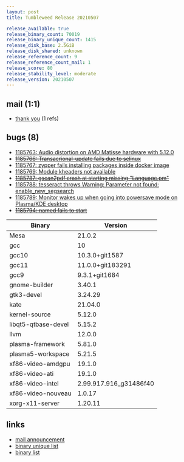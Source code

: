 ```yaml
---
layout: post
title: Tumbleweed Release 20210507

release_available: true
release_binary_count: 70019
release_binary_unique_count: 1415
release_disk_base: 2.5GiB
release_disk_shared: unknown
release_reference_count: 9
release_reference_count_mail: 1
release_score: 80
release_stability_level: moderate
release_version: 20210507
---
```


## mail (1:1)

- [thank you](https://github.com/boombatower/tumbleweed-review/issues/10) (1 refs)

## bugs (8)

<!--more-->

- [1185763: Audio distortion on AMD Matisse hardware with 5.12.0](https://bugzilla.opensuse.org/show_bug.cgi?id=1185763)
- ~~[1185766: Transacrional-update fails due to selinux](https://bugzilla.opensuse.org/show_bug.cgi?id=1185766)~~
- [1185767: zypper fails installing packages inside docker image](https://bugzilla.opensuse.org/show_bug.cgi?id=1185767)
- [1185769: Module kheaders not available](https://bugzilla.opensuse.org/show_bug.cgi?id=1185769)
- ~~[1185787: gscan2pdf crash at starting missing "Language.pm"](https://bugzilla.opensuse.org/show_bug.cgi?id=1185787)~~
- [1185788: tesseract throws Warning: Parameter not found: enable_new_segsearch](https://bugzilla.opensuse.org/show_bug.cgi?id=1185788)
- [1185789: Monitor wakes up when going into powersave mode on Plasma/KDE desktop](https://bugzilla.opensuse.org/show_bug.cgi?id=1185789)
- ~~[1185794: named fails to start](https://bugzilla.opensuse.org/show_bug.cgi?id=1185794)~~

Binary | Version
--- | ---
Mesa | 21.0.2
gcc | 10
gcc10 | 10.3.0+git1587
gcc11 | 11.0.0+git183291
gcc9 | 9.3.1+git1684
gnome-builder | 3.40.1
gtk3-devel | 3.24.29
kate | 21.04.0
kernel-source | 5.12.0
libqt5-qtbase-devel | 5.15.2
llvm | 12.0.0
plasma-framework | 5.81.0
plasma5-workspace | 5.21.5
xf86-video-amdgpu | 19.1.0
xf86-video-ati | 19.1.0
xf86-video-intel | 2.99.917.916_g31486f40
xf86-video-nouveau | 1.0.17
xorg-x11-server | 1.20.11

## links

- [mail announcement](https://github.com/boombatower/tumbleweed-review/issues/10)
- [binary unique list](http://download.opensuse.org/history/20210507/rpm.unique.list)
- [binary list](http://download.opensuse.org/history/20210507/rpm.list)
